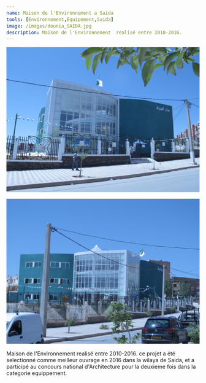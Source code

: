 ```yaml
---
name: Maison de l'Environnement a Saida
tools: [Environnement,Equipement,Saida]
image: /images/dounia_SAIDA.jpg
description: Maison de l'Environnement  realisé entre 2010-2016.
---
```

![](/images/dounia_SAIDA.jpg)

![](/images/dounia_SAIDA2.jpg)

Maison de l'Environnement  realisé entre 2010-2016.
ce projet a été selectionné comme meilleur ouvrage en 2016 dans la wilaya de Saida, et a participé au concours national d'Architecture pour la deuxieme fois dans la categorie equippement.
